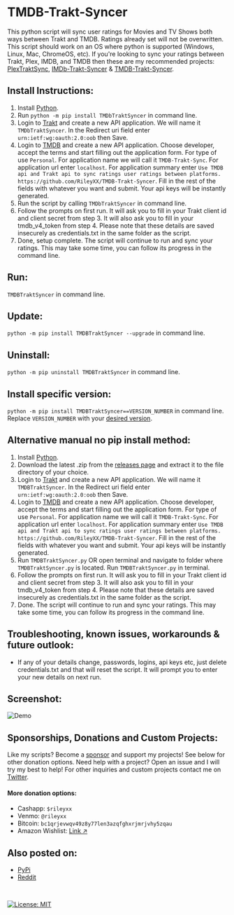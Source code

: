 # TMDB-Trakt-Syncer
This python script will sync user ratings for Movies and TV Shows both ways between Trakt and TMDB. Ratings already set will not be overwritten. This script should work on an OS where python is supported (Windows, Linux, Mac, ChromeOS, etc). If you're looking to sync your ratings between Trakt, Plex, IMDB, and TMDB then these are my recommended projects: [PlexTraktSync](https://github.com/Taxel/PlexTraktSync), [IMDb-Trakt-Syncer](https://github.com/RileyXX/IMDb-Trakt-Syncer) & [TMDB-Trakt-Syncer](https://github.com/RileyXX/TMDB-Trakt-Syncer).
## Install Instructions:
1. Install [Python](https://www.python.org/downloads/). 
2. Run `python -m pip install TMDbTraktSyncer` in command line.
3. Login to [Trakt](https://trakt.tv/oauth/applications) and create a new API application. We will name it `TMDbTraktSyncer`. In the Redirect uri field enter `urn:ietf:wg:oauth:2.0:oob` then Save. 
4. Login to [TMDB](https://www.themoviedb.org/settings/api/) and create a new API application. Choose developer, accept the terms and start filling out the application form. For type of use `Personal`. For application name we will call it `TMDB-Trakt-Sync`. For application url enter `localhost`. For application summary enter `Use TMDB api and Trakt api to sync ratings user ratings between platforms. https://github.com/RileyXX/TMDB-Trakt-Syncer`. Fill in the rest of the fields with whatever you want and submit. Your api keys will be instantly generated.
5. Run the script by calling `TMDbTraktSyncer` in command line. 
6. Follow the prompts on first run. It will ask you to fill in your Trakt client id and client secret from step 3. It will also ask you to fill in your tmdb_v4_token from step 4. Please note that these details are saved insecurely as credentials.txt in the same folder as the script.
7. Done, setup complete. The script will continue to run and sync your ratings. This may take some time, you can follow its progress in the command line.

## Run:
`TMDBTraktSyncer` in command line.

## Update:
`python -m pip install TMDBTraktSyncer --upgrade` in command line.

## Uninstall:
`python -m pip uninstall TMDBTraktSyncer` in command line.

## Install specific version:
`python -m pip install TMDBTraktSyncer==VERSION_NUMBER` in command line. Replace `VERSION_NUMBER` with your [desired version](https://github.com/RileyXX/TMDb-Trakt-Syncer/releases).

## Alternative manual no pip install method:
1. Install [Python](https://www.python.org/downloads/).
2. Download the latest .zip from the [releases page](https://github.com/RileyXX/TMDb-Trakt-Syncer/releases) and extract it to the file directory of your choice.
3. Login to [Trakt](https://trakt.tv/oauth/applications) and create a new API application. We will name it `TMDBTraktSyncer`. In the Redirect uri field enter `urn:ietf:wg:oauth:2.0:oob` then Save. 
4. Login to [TMDB](https://www.themoviedb.org/settings/api/) and create a new API application. Choose developer, accept the terms and start filling out the application form. For type of use `Personal`. For application name we will call it `TMDB-Trakt-Sync`. For application url enter `localhost`. For application summary enter `Use TMDB api and Trakt api to sync ratings user ratings between platforms. https://github.com/RileyXX/TMDB-Trakt-Syncer`. Fill in the rest of the fields with whatever you want and submit. Your api keys will be instantly generated.
5. Run `TMDBTraktSyncer.py` OR open terminal and navigate to folder where `TMDBTraktSyncer.py` is located. Run `TMDBTraktSyncer.py` in terminal. 
6. Follow the prompts on first run. It will ask you to fill in your Trakt client id and client secret from step 3. It will also ask you to fill in your tmdb_v4_token from step 4. Please note that these details are saved insecurely as credentials.txt in the same folder as the script. 
7. Done. The script will continue to run and sync your ratings. This may take some time, you can follow its progress in the command line.

## Troubleshooting, known issues, workarounds & future outlook:
* If any of your details change, passwords, logins, api keys etc, just delete credentials.txt and that will reset the script. It will prompt you to enter your new details on next run.

## Screenshot:
![Demo](https://i.imgur.com/5LI04O2.png)


## Sponsorships, Donations and Custom Projects:
Like my scripts? Become a [sponsor](https://github.com/sponsors/RileyXX) and support my projects! See below for other donation options. Need help with a project? Open an issue and I will try my best to help! For other inquiries and custom projects contact me on [Twitter](https://twitter.com/RileyxBell).

#### More donation options:
- Cashapp: `$rileyxx`
- Venmo: `@rileyxx`
- Bitcoin: `bc1qrjevwqv49z8y77len3azqfghxrjmrjvhy5zqau`
- Amazon Wishlist: [Link ↗](https://www.amazon.com/hz/wishlist/ls/WURF5NWZ843U)

## Also posted on:
* [PyPi](https://pypi.org/project/TMDBTraktSyncer/)
* [Reddit](https://www.reddit.com/r/trakt/comments/13jlu4r/tmdb_trakt_rating_syncer_tool_2_way_sync/)

<br>

[![License: MIT](https://img.shields.io/badge/License-MIT-yellow.svg)](https://opensource.org/licenses/MIT)
